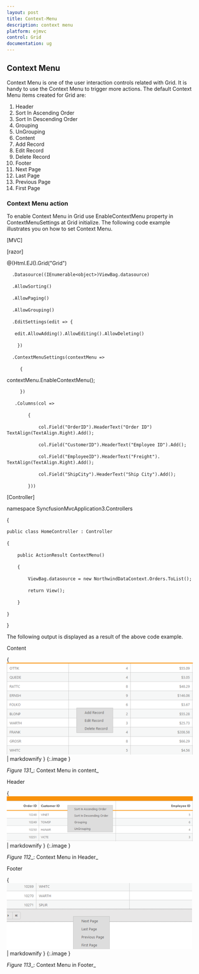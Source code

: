 ```yaml
---
layout: post
title: Context-Menu
description: context menu
platform: ejmvc
control: Grid
documentation: ug
---
```


## Context Menu

Context Menu is one of the user interaction controls related with Grid. It is handy to use the Context Menu to trigger more actions. The default Context Menu items created for Grid are:

1. Header
1. Sort In Ascending Order
2. Sort In Descending Order
3. Grouping
4. UnGrouping
2. Content
1. Add Record
2. Edit Record
3. Delete Record                  
3. Footer 
1. Next Page     
2. Last Page
3. Previous Page
4. First Page
### Context Menu action


To enable Context Menu in Grid use EnableContextMenu property in ContextMenuSettings at Grid initialize. The following code example illustrates you on how to set Context Menu.



[MVC]



[razor]

  @(Html.EJ().Grid<object>("Grid")

      .Datasource((IEnumerable<object>)ViewBag.datasource)

      .AllowSorting()

      .AllowPaging()

      .AllowGrouping()

      .EditSettings(edit => {

       edit.AllowAdding().AllowEditing().AllowDeleting()

        })

      .ContextMenuSettings(contextMenu =>

         {

contextMenu.EnableContextMenu();    

         })

       .Columns(col =>

        	{

            	col.Field("OrderID").HeaderText("Order ID") TextAlign(TextAlign.Right).Add();

            	col.Field("CustomerID").HeaderText("Employee ID").Add();

            	col.Field("EmployeeID").HeaderText("Freight"). TextAlign(TextAlign.Right).Add();

            	col.Field("ShipCity").HeaderText("Ship City").Add();

        	}))







[Controller]



namespace SyncfusionMvcApplication3.Controllers

{

    public class HomeController : Controller

    {

        public ActionResult ContextMenu()

        {

            ViewBag.datasource = new NorthwindDataContext.Orders.ToList();

            return View();

        }         

    }	

}





The following output is displayed as a result of the above code example.

Content

{ ![C:/Users/ApoorvahR/Desktop/1.png](Context-Menu_images/Context-Menu_img1.png) | markdownify }
{:.image }


_Figure_ _131__: Context Menu in content_

Header

{ ![C:/Users/ApoorvahR/Desktop/2.png](Context-Menu_images/Context-Menu_img2.png) | markdownify }
{:.image }


_Figure_ _112__: Context Menu in Header_

Footer

{ ![](Context-Menu_images/Context-Menu_img3.png) | markdownify }
{:.image }


_Figure_ _113__: Context Menu in Footer_

